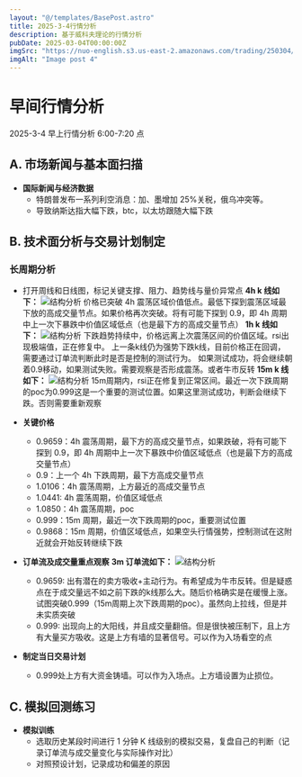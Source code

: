 ```yaml
---
layout: "@/templates/BasePost.astro"
title: 2025-3-4行情分析
description: 基于威科夫理论的行情分析
pubDate: 2025-03-04T00:00:00Z
imgSrc: "https://nuo-english.s3.us-east-2.amazonaws.com/trading/250304/tradingview4h.jpg"
imgAlt: "Image post 4"
---
```


# 早间行情分析

2025-3-4 早上行情分析 6:00-7:20 点

## A. 市场新闻与基本面扫描

- **国际新闻与经济数据**
  - 特朗普发布一系列利空消息：加、墨增加 25%关税，俄乌冲突等。
  - 导致纳斯达指大幅下跌，btc，以太坊跟随大幅下跌

## B. 技术面分析与交易计划制定

### 长周期分析

- 打开周线和日线图，标记关键支撑、阻力、趋势线与量价异常点
  **4h k 线如下：**
  ![结构分析](https://nuo-english.s3.us-east-2.amazonaws.com/trading/250304/tradingview4h.jpg)
  价格已突破 4h 震荡区域价值低点。最低下探到震荡区域最下放的高成交量节点。如果价格再次突破。将有可能下探到 0.9，即 4h 周期中上一次下暴跌中价值区域低点（也是最下方的高成交量节点）
  **1h k 线如下：**
  ![结构分析](https://nuo-english.s3.us-east-2.amazonaws.com/trading/250304/tradingview1h.jpg)
  下跌趋势持续中，价格远离上次震荡区间的价值区域。rsi出现极端值，正在修复中。
  上一条k线仍为强势下跌k线，目前价格正在回调，需要通过订单流判断此时是否是控制的测试行为。
  如果测试成功，将会继续朝着0.9移动，如果测试失败。需要观察是否形成震荡。或者牛市反转
  **15m k 线如下：**
  ![结构分析](https://nuo-english.s3.us-east-2.amazonaws.com/trading/250304/tradingview15m.jpg)
  15m周期内，rsi正在修复到正常区间。最近一次下跌周期的poc为0.999这是一个重要的测试位置。如果这里测试成功，判断会继续下跌。否则需要重新观察
- **关键价格**
  - 0.9659：4h 震荡周期，最下方的高成交量节点，如果跌破，将有可能下探到 0.9，即 4h 周期中上一次下暴跌中价值区域低点（也是最下方的高成交量节点）
  - 0.9：上一个 4h 下跌周期，最下方高成交量节点
  - 1.0106：4h 震荡周期，上方最近的高成交量节点
  - 1.0441: 4h 震荡周期，价值区域低点
  - 1.0850：4h 震荡周期，poc
  - 0.999：15m 周期，最近一次下跌周期的poc，重要测试位置
  - 0.9868：15m 周期，价值区域低点，如果空头行情强势，控制测试在这附近就会开始反转继续下跌

- **订单流及成交量重点观察**
  **3m 订单流如下：**
  ![结构分析](https://nuo-english.s3.us-east-2.amazonaws.com/trading/250304/tradinglite3m.jpg)
  - 0.9659: 出有潜在的卖方吸收+主动行为。有希望成为牛市反转。但是疑惑点在于成交量远不如之前下跌的k线那么大。随后价格确实是在缓慢上涨。试图突破0.999（15m周期上次下跌周期的poc）。虽然向上拉线，但是并未实质突破
  - 0.999: 出现向上的大阳线，并且成交量翻倍。但是很快被压制下，且上方有大量买方吸收。这是上方有墙的显著信号。可以作为入场看空的点
  

- **制定当日交易计划**
  - 0.999处上方有大资金铸墙。可以作为入场点。上方墙设置为止损位。
## C. 模拟回测练习

- **模拟训练**
  - 选取历史某段时间进行 1 分钟 K 线级别的模拟交易，复盘自己的判断（记录订单流与成交量变化与实际操作对比）
  - 对照预设计划，记录成功和偏差的原因
